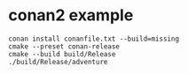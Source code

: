 # conan2 example

```
conan install conanfile.txt --build=missing
cmake --preset conan-release
cmake --build build/Release
./build/Release/adventure
```
